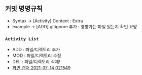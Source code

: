 ## 커밋 명명규칙
- Syntax -> [Activity] Content : Extra
- example -> [ADD] gitignore 추가 : 영향가는 파일 있는지 확인 요망

### `Activity List`
- ADD : 파일/디렉토리 추가
- MOD : 파일/디렉토리 수정
- DEL : 파일/디렉토리 삭제!
- [화면 캡처 2021-07-14 021549](https://user-images.githubusercontent.com/79408523/125649317-e853215b-c70d-4cd4-9328-bfbc24d41b73.png)

